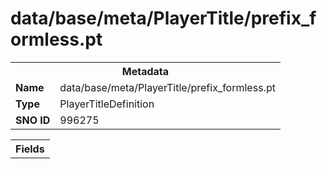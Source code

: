 <h1>data/base/meta/PlayerTitle/prefix_formless.pt</h1><table><tr><th colspan="100%">Metadata</th></tr><tr><td><b>Name</b></td><td>data/base/meta/PlayerTitle/prefix_formless.pt</td></tr><tr><td><b>Type</b></td><td>PlayerTitleDefinition</td></tr><tr><td><b>SNO ID</b></td><td>996275</td></tr></table>

<table><tr><th colspan="100%">Fields</th></tr></table>

